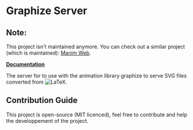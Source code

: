 # Graphize Server

## Note:
This project isn't maintained anymore.
You can check out a similar project (which is maintained): [Manim Web](https://github.com/manim-web/manim-web).

**[Documentation](https://www.notion.so/hugos29/Animation-Engine-2805fb0a5c81404e81f591d10740b91c)**

The server for to use with the animation library graphize to serve SVG files converted from ![LaTeX](https://math.now.sh?from=%5CLaTeX).

## Contribution Guide

This project is open-source (MIT licenced), feel free to contribute and help the developpement of the project.
